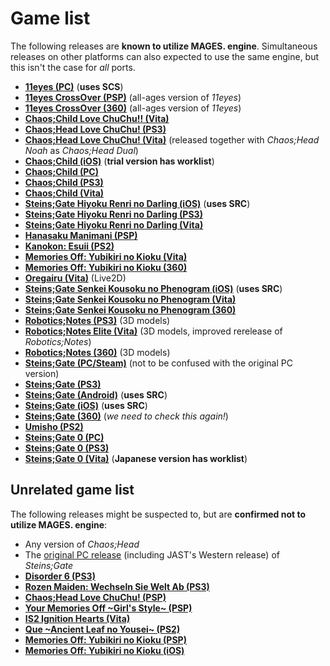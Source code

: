 # Game list

The following releases are **known to utilize MAGES. engine**. Simultaneous releases on other platforms can also expected to use the same engine, but this isn't the case for *all* ports.

* **[11eyes (PC)](https://vndb.org/r1461)** (**uses SCS**)
* **[11eyes CrossOver (PSP)](https://vndb.org/r5667)** (all-ages version of *11eyes*)
* **[11eyes CrossOver (360)](https://vndb.org/r3064)** (all-ages version of *11eyes*)
* **[Chaos;Child Love ChuChu!! (Vita)](https://vndb.org/r48746)**
* **[Chaos;Head Love ChuChu! (PS3)](https://vndb.org/r24267)**
* **[Chaos;Head Love ChuChu! (Vita)](https://vndb.org/r38137)** (released together with *Chaos;Head Noah* as *Chaos;Head Dual*)
* **[Chaos;Child (iOS)](https://vndb.org/r50250)** (**trial version has worklist**)
* **[Chaos;Child (PC)](https://vndb.org/r44367)**
* **[Chaos;Child (PS3)](https://vndb.org/r39460)**
* **[Chaos;Child (Vita)](https://vndb.org/r39462)**
* **[Steins;Gate Hiyoku Renri no Darling (iOS)](https://vndb.org/r34593)** (**uses SRC**)
* **[Steins;Gate Hiyoku Renri no Darling (PS3)](https://vndb.org/r19067)**
* **[Steins;Gate Hiyoku Renri no Darling (Vita)](https://vndb.org/r24490)**
* **[Hanasaku Manimani (PSP)](https://vndb.org/r24182)**
* **[Kanokon: Esuii (PS2)](https://vndb.org/r10160)**
* **[Memories Off: Yubikiri no Kioku (Vita)](https://vndb.org/r25758)**
* **[Memories Off: Yubikiri no Kioku (360)](https://vndb.org/r11067)**
* **[Oregairu (Vita)](https://vndb.org/r26993)** (Live2D)
* **[Steins;Gate Senkei Kousoku no Phenogram (iOS)](https://vndb.org/r36747)** (**uses SRC**)
* **[Steins;Gate Senkei Kousoku no Phenogram (Vita)](https://vndb.org/r28561)**
* **[Steins;Gate Senkei Kousoku no Phenogram (360)](https://vndb.org/r27024)**
* **[Robotics;Notes (PS3)](https://vndb.org/r19881)** (3D models)
* **[Robotics;Notes Elite (Vita)](https://vndb.org/r32893)** (3D models, improved rerelease of *Robotics;Notes*)
* **[Robotics;Notes (360)](https://vndb.org/r19801)** (3D models)
* **[Steins;Gate (PC/Steam)](https://vndb.org/r47588)** (not to be confused with the original PC version)
* **[Steins;Gate (PS3)](https://vndb.org/r19066)**
* **[Steins;Gate (Android)](https://vndb.org/r30509)** (**uses SRC**)
* **[Steins;Gate (iOS)](https://vndb.org/r15035)** (**uses SRC**)
* **[Steins;Gate (360)](https://vndb.org/r5362)** (*we need to check this again!*)
* **[Umisho (PS2)](https://vndb.org/r12222)**
* **[Steins;Gate 0 (PC)](https://vndb.org/r45682)**
* **[Steins;Gate 0 (PS3)](https://vndb.org/r40963)**
* **[Steins;Gate 0 (Vita)](https://vndb.org/r40964)** (**Japanese version has worklist**)

## Unrelated game list

The following releases might be suspected to, but are **confirmed not to utilize MAGES. engine**:

* Any version of *Chaos;Head*
* The [original PC release](https://vndb.org/r7668) (including JAST's Western release) of *Steins;Gate*
* **[Disorder 6 (PS3)](https://vndb.org/r26141)**
* **[Rozen Maiden: Wechseln Sie Welt Ab (PS3)](https://vndb.org/r28426)**
* **[Chaos;Head Love ChuChu! (PSP)](https://vndb.org/r10685)**
* **[Your Memories Off ~Girl's Style~ (PSP)](https://vndb.org/r3854)**
* **[IS<Infinite Stratos>2 Ignition Hearts (Vita)](https://vndb.org/r38969)**
* **[Que ~Ancient Leaf no Yousei~ (PS2)](https://vndb.org/r4522)**
* **[Memories Off: Yubikiri no Kioku (PSP)](https://vndb.org/r13245)**
* **[Memories Off: Yubikiri no Kioku (iOS)](https://vndb.org/r25516)**